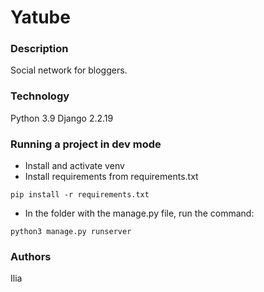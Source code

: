 # Yatube
### Description
Social network for bloggers.
### Technology
Python 3.9
Django 2.2.19
### Running a project in dev mode
- Install and activate venv
- Install requirements from requirements.txt
```
pip install -r requirements.txt
```
- In the folder with the manage.py file, run the command:
```
python3 manage.py runserver
```
### Authors
Ilia
